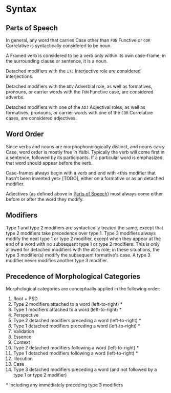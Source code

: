 # Syntax

## Parts of Speech

In general, any word that carries Case other than `FUN` Functive or `COR` Correlative is syntactically considered to be noun.

A Framed verb is considered to be a verb only within its own case-frame; in the surrounding clause or sentence, it is a noun.

Detached modifiers with the `ITJ` Interjective role are considered interjections.

Detached modifiers with the `ADV` Adverbial role, as well as formatives, pronouns, or carrier words with the `FUN` Functive case, are considered adverbs.

Detached modifiers with one of the `ADJ` Adjectival roles, as well as formatives, pronouns, or carrier words with one of the `COR` Correlative cases, are considered adjectives.

## Word Order

Since verbs and nouns are morphophonologically distinct, and nouns carry Case, word order is mostly free in Yalbi. Typically the verb will come first in a sentence, followed by its participants. If a particular word is emphasized, that word should appear before the verb.

Case-frames always begin with a verb and end with <this modifier that hasn't been invented yet> [TODO], either on a formative or as an detached modifier.

Adjectives (as defined above in [Parts of Speech](#parts-of-speech)) must always come either before or after the word they modify.

## Modifiers

Type 1 and type 2 modifiers are syntactically treated the same, except that type 2 modifiers take precedence over type 1. Type 3 modifiers always modify the next type 1 or type 2 modifier, except when they appear at the end of a word with no subsequent type 1 or type 2 modifiers. This is only allowed for detached modifiers with the `ADJn` role; in these situations, the type 3 modifier(s) modify the subsequent formative's case. A type 3 modifier never modifies another type 3 modifier.

## Precedence of Morphological Categories

Morphological categories are conceptually applied in the following order:

1. Root + PSD
2. Type 2 modifiers attached to a word (left-to-right) *
3. Type 1 modifiers attached to a word (left-to-right) *
4. Perspective
5. Type 2 detached modifiers preceding a word (left-to-right) *
6. Type 1 detached modifiers preceding a word (left-to-right) *
7. Validation
8. Essence
9. Context
10. Type 2 detached modifiers following a word (left-to-right) *
11. Type 1 detached modifiers following a word (left-to-right) *
10. Illocution
11. Case
12. Type 3 detached modifiers preceding a word (and not followed by a type 1 or type 2 modifier)

\* Including any immediately preceding type 3 modifiers
